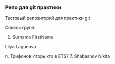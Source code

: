 ### Репо для git практики

Тестовый репозиторий для практики git

Список групп:

1. Surname FirstName











Lilya Lagunova
































n. Трифонов Игорь кто в ETS?
7. Shabashov Nikita
